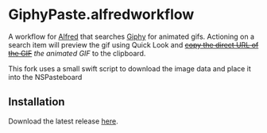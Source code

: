 # Giphy**Paste**.alfredworkflow

A workflow for [Alfred][alfred] that searches [Giphy][giphy] for animated gifs.
Actioning on a search item will preview the gif using Quick Look and [~~copy the direct URL of the GIF~~][older] *the animated GIF* to the clipboard.

This fork uses a small swift script to download the image data and place it into the NSPasteboard

[alfred]: https://www.alfredapp.com/
[giphy]: http://giphy.com/
[older]: https://github.com/kejadlen/giphy.alfredworkflow

## Installation

Download the latest release [here][releases].

[releases]: https://github.com/invious/giphyPaste.alfredworkflow/releases
